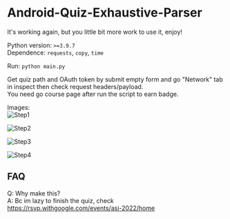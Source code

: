 # Android-Quiz-Exhaustive-Parser

It's working again, but you little bit more work to use it, enjoy! 

Python version: `>=3.9.7`  
Dependence: `requests`, `copy`, `time`
  
Run: `python main.py`
  
Get quiz path and OAuth token by submit empty form and go "Network" tab in inspect then check request headers/payload.  
You need go course page after run the script to earn badge.

Images:  
![Step1](/image/Snipaste_2022-05-27_21-38-33.png)  
  
![Step2](/image/Snipaste_2022-05-27_21-40-34.png)  
  
![Step3](/image/Snipaste_2022-05-27_21-40-09.png)  
  
![Step4](/image/Snipaste_2022-05-27_21-39-50.png)  
  
## FAQ
Q: Why make this?  
A: Bc im lazy to finish the quiz, check https://rsvp.withgoogle.com/events/asj-2022/home
